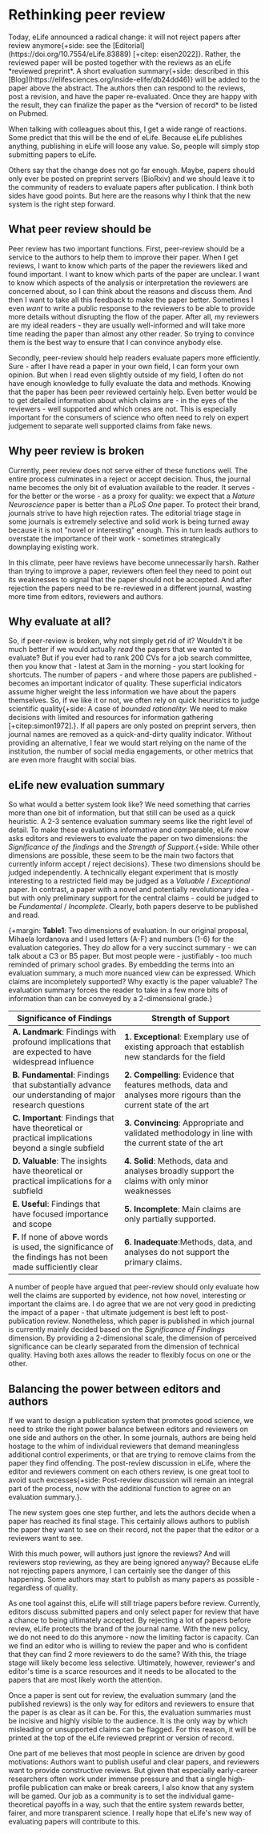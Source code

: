 # Rethinking peer review
<section markdown="1">
Today, eLife announced a radical change: it will not reject papers after review anymore{+side: see the [Editorial](https://doi.org/10.7554/eLife.83889) [+citep: eisen2022]}. Rather, the reviewed paper will be posted together with the reviews as an eLife *reviewed preprint*. A short evaluation summary{+side: described in this [Blog](https://elifesciences.org/inside-elife/db24dd46)} will be added to the paper above the abstract. The authors then can respond to the reviews, post a revision, and have the paper re-evaluated. Once they are happy with the result, they can finalize the paper as the *version of record* to be listed on Pubmed.

When talking with colleagues about this, I get a wide range of reactions. Some predict that this will be the end of eLife. Because eLife publishes anything, publishing in eLife will loose any value. So, people will simply stop submitting papers to eLife. 

Others say that the change does not go far enough. Maybe, papers should only ever be posted on preprint servers (BioRxiv) and we should leave it to the community of readers to evaluate papers after publication. I think both sides have good points. But here are the reasons why I think that the new system is the right step forward.   

## What peer review should be 
Peer review has two important functions. First, peer-review should be a service to the authors to help them to improve their paper. When I get reviews, I want to know which parts of the paper the reviewers liked and found important. I want to know which parts of the paper are unclear. I want to know which aspects of the analysis or interpretation the reviewers are concerned about, so I can think about the reasons and discuss them. And then I want to take all this feedback to make the paper better. Sometimes I even *want* to write a public response to the reviewers to be able to provide more details without disrupting the flow of the paper. After all, my reviewers are my ideal readers - they are usually well-informed and will take more time reading the paper than almost any other reader. So trying to convince them is the best way to ensure that I can convince anybody else. 

Secondly, peer-review should help readers evaluate papers more efficiently. Sure - after I have read a paper in your own field, I can form your own opinion. But when I read even slightly outside of my field, I often do not have enough knowledge to fully evaluate the data and methods. Knowing that the paper has been peer reviewed certainly help. Even better would be to get detailed information about which claims are - in the eyes of the reviewers -  well supported and which ones are not. This is especially important for the consumers of science who often need to rely on expert judgement to separate well supported claims from fake news.  

## Why peer review is broken 

Currently, peer review does not serve either of these functions well. The entire  process culminates in a  reject or accept decision. Thus, the journal name becomes the only bit of evaluation available to the reader. It serves - for the better or the worse - as a proxy for quality: we expect that a *Nature Neuroscience* paper is better than a *PLoS One* paper. To protect their brand, journals strive to have high rejection rates. The editorial triage stage in some journals is extremely selective and solid work is being turned away because it is not "novel or interesting" enough. This in turn leads authors to overstate the importance of their work - sometimes strategically downplaying existing  work. 

In this climate, peer have reviews have become unnecessarily harsh. Rather than trying to improve a paper,  reviewers often feel they need to point out its weaknesses to signal that the paper should not be accepted. And after rejection the papers need to be re-reviewed in a different journal, wasting more time from editors, reviewers and authors. 

## Why evaluate at all? 

So, if peer-review is broken, why not simply get rid of it? Wouldn't it be much better if we would actually *read* the papers that we wanted to evaluate? But if you ever had to rank 200 CVs for a job search committee, then you know that - latest at 3am in the morning - you start looking for shortcuts. The number of papers - and where those papers are published - becomes an important indicator of quality. These superficial indicators assume higher weight the less information we have about the papers themselves. So, if we like it or not, we often rely on quick heuristics to judge scientific quality{+side: A case of *bounded rationality*: We need to make decisions with limited and resources for information gathering [+citep:simon1972].}. If all papers are only posted on preprint servers, then journal names are removed as a quick-and-dirty quality indicator. Without providing an alternative, I fear we would start relying on the name of the institution, the number of social media engagements, or other metrics that are even more fraught with social bias. 

## eLife new evaluation summary

So what would a better system look like? We need something that carries more than one bit of information, but that still can be used as a quick heuristic. A 2-3 sentence evaluation summary seems like the right level of detail. To make these evaluations informative and comparable, eLife now asks editors and reviewers to evaluate the paper on two dimensions: the *Significance of the findings* and the *Strength of Support*.{+side: While other dimensions are possible, these seem to be the main two factors that currently inform accept / reject decisions}. These two dimensions should be judged independently. A technically elegant experiment that is mostly interesting to a restricted field may be judged as a *Valuable* / *Exceptional* paper. In contrast, a paper with a novel and potentially revolutionary idea - but with only  preliminary support for the central claims - could be judged to be *Fundamental* / *Incomplete*. Clearly, both papers deserve to be published and read.         

{+margin: **Table1**:  Two dimensions of evaluation. In our original proposal, Mihaela Iordanova and I used letters (A-F) and numbers (1-6) for the evaluation categories. They *do* allow for a very succinct summary -  we can talk about a C3 or B5 paper. But most people were - justifiably - too much reminded of primary school grades. By embedding the terms into an evaluation summary, a much more nuanced view can be expressed. Which claims are incompletely supported? Why exactly is the paper valuable? The evaluation summary forces the reader to take in a few more bits of information than can be conveyed by a 2-dimensional grade.}

| **Significance of Findings**                                 | **Strength of Support**                                      |
| ------------------------------------------------------------ | ------------------------------------------------------------ |
| **A. Landmark**: Findings with profound implications that are expected to have widespread influence | **1. Exceptional**: Exemplary use of existing approach that establish new standards for the field |
| **B. Fundamental**: Findings that substantially advance our understanding of major research questions | **2. Compelling**: Evidence that features methods, data and analyses more rigours than the current state of the art |
| **C. Important**: Findings that have theoretical or practical implications beyond a single subfield | **3. Convincing**: Appropriate and validated methodology in line with the current state of the art |
| **D. Valuable**: The insights have theoretical or practical implications for a subfield | **4. Solid**: Methods, data and analyses broadly support the claims with only minor weaknesses |
| **E. Useful**: Findings that have focused importance and scope | **5. Incomplete**: Main claims are only partially supported. |
| **F.** If none of above words is used, the significance of the findings has not been made sufficiently clear | **6. Inadequate**:Methods, data, and analyses do not support the primary claims. |

A number of people have argued that peer-review should only evaluate how well the claims are supported by evidence, not how novel, interesting or important the claims are. I do agree that we are not very good in predicting the impact of a paper -  that ultimate judgement is best left to post-publication review. Nonetheless, which paper is published in which journal is currently mainly decided based on the *Significance of Findings* dimension. By providing a 2-dimensional scale, the dimension of perceived significance can be clearly separated from the dimension of technical quality. Having both axes allows the reader to flexibly focus on one or the other. 

## Balancing the power between editors and authors  

If we want to design a publication system that promotes good science, we need to strike the right power balance between editors and reviewers on one side and authors on the other. In some journals, authors are being held hostage to the whim of individual reviewers that demand meaningless additional control experiments, or that are trying to remove claims from the paper they find offending. The post-review discussion in eLife, where the editor and reviewers comment on each others review, is one great tool to avoid such excesses{+side: Post-review discussion will remain an integral part of the process, now with the additional function to agree on an evaluation summary.}. 

The new system goes one step further, and lets the authors decide when a paper has reached its final stage. This certainly allows authors to publish the paper they want to see on their record, not the paper that the editor or a reviewers want to see. 

With this much power, will authors just ignore the reviews? And will reviewers stop reviewing, as they are being ignored anyway? Because eLife not rejecting papers anymore, I can certainly see the danger of this happening. Some authors may start to publish as many papers as possible - regardless of quality.

As one tool against this, eLife will still triage papers before review. Currently, editors discuss submitted papers and only select paper for review that have a chance to being ultimately accepted. By rejecting a lot of papers before review, eLife protects the brand of the journal name. With the new policy, we do not need to do this anymore - now the limiting factor is capacity. Can we find an editor who is willing to review the paper and who is confident that they can find 2 more reviewers to do the same? With this, the triage stage will likely become less selective. Ultimately, however, reviewer's and editor's time is a scarce resources and it needs to be allocated to the papers that are most likely worth the attention.  

Once a paper is sent out for review, the evaluation summary (and the published reviews) is the only way for editors and reviewers to ensure that the paper is as clear as it can be. For this, the evaluation summaries must be incisive and highly visible to the audience. It is the only way by which misleading or unsupported claims can be flagged. For this reason, it will be printed at the top of the eLife reviewed preprint or version of record. 

One part of me believes that most people in science are driven by good motivations: Authors want to publish useful and clear papers, and reviewers want to provide constructive reviews. But given that especially early-career researchers often work under immense pressure and that a single high-profile publication can make or break careers, I also know that any system will be gamed. Our job as a community is to set the individual game-theoretical payoffs in a way, such that the entire system rewards better, fairer, and more transparent science. I really hope that eLife's new way of evaluating papers will contribute to this. 
</section>

